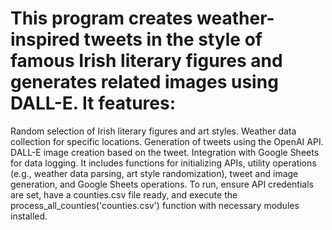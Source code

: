 # This program creates weather-inspired tweets in the style of famous Irish literary figures and generates related images using DALL-E. It features:

Random selection of Irish literary figures and art styles.
Weather data collection for specific locations.
Generation of tweets using the OpenAI API.
DALL-E image creation based on the tweet.
Integration with Google Sheets for data logging.
It includes functions for initializing APIs, utility operations (e.g., weather data parsing, art style randomization), tweet and image generation, and Google Sheets operations. To run, ensure API credentials are set, have a counties.csv file ready, and execute the process_all_counties('counties.csv') function with necessary modules installed.
